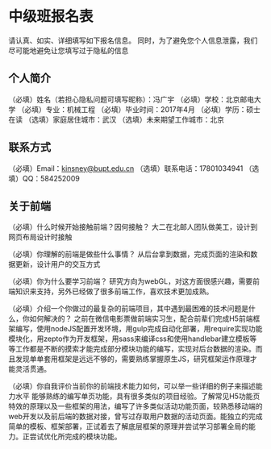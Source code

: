 # 中级班报名表

请认真、如实、详细填写如下报名信息。
同时，为了避免您个人信息泄露，我们尽可能地避免让您填写过于隐私的信息

## 个人简介

（必填）姓名（若担心隐私问题可填写昵称）：冯广宇
（必填）学校：北京邮电大学
（必填）专业：机械工程
（必填）毕业时间：2017年4月
（必填）学历：硕士在读
（选填）家庭居住城市：武汉
（选填）未来期望工作城市：北京

## 联系方式

（必填）Email：kinsney@bupt.edu.cn
（选填）联系电话：17801034941
（选填）QQ：584252009

## 关于前端

（必填）什么时候开始接触前端？因何接触？
大二在北邮人团队做美工，设计到网页布局设计时接触

（必填）你理解的前端是做些什么事情？
从后台拿到数据，完成页面的渲染和数据更新，设计用户的交互方式

（必填）你为什么要学习前端？
研究方向为webGL，对这方面很感兴趣，需要前端知识来支持，另外已经做了很多前端工作，喜欢技术更加成熟。

（必填）介绍一个你做过的最复杂的前端项目，其中遇到最困难的技术问题是什么，你如何解决的？
之前在微信电影票做前端实习生，配合前辈们完成H5前端框架编写，使用nodeJS配置开发环境，用gulp完成自动化部署，用require实现功能模块化，用zepto作为开发框架，用sass来编译css和使用handlebar建立模板等等工作都是不断的摸索才能完成部分模块功能的编写，实现对后台数据的渲染。而且发现单单套用框架是远远不够的，需要熟练掌握原生JS，研究框架运作原理才能灵活贯通。

（必填）你自我评价当前你的前端技术能力如何，可以举一些详细的例子来描述能力水平
能够熟练的编写单页功能，具有很多类似的项目经验。了解常见H5功能页特效的原理以及一些框架的用法，编写了许多类似活动功能页面，较熟悉移动端的web开发以及前后端的数据对接，曾写过存取用户数据的活动页面。能独立的完成简单的模板、框架部署，正试着去了解底层框架的原理并尝试学习部署全局的能力。正尝试优化所完成的模块功能。
